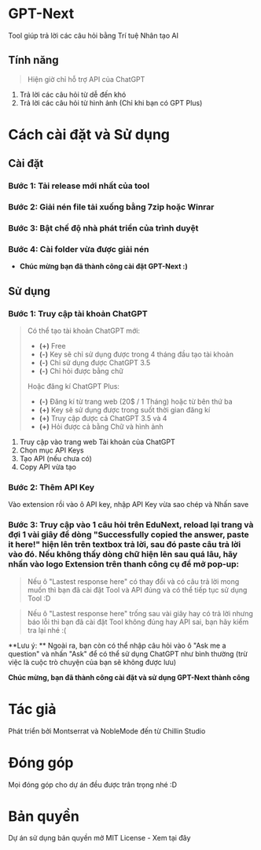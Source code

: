 
# GPT-Next

Tool giúp trả lời các câu hỏi bằng Trí tuệ Nhân tạo AI

## Tính năng

> Hiện giờ chỉ hỗ trợ API của ChatGPT

1. Trả lời các câu hỏi từ dễ đến khó
2. Trả lời các câu hỏi từ hình ảnh (Chỉ khi bạn có GPT Plus)

# Cách cài đặt và Sử dụng

## Cài đặt

### Bước 1: Tải release mới nhất của tool

### Bước 2: Giải nén file tải xuống bằng 7zip hoặc Winrar

### Bước 3: Bật chế độ nhà phát triển của trình duyệt

### Bước 4: Cài folder vừa được giải nén

- **Chúc mừng bạn đã thành công cài đặt GPT-Next :)**

## Sử dụng

### Bước 1: Truy cập tài khoản ChatGPT
> Có thể tạo tài khoản ChatGPT mới:
>  - **(+)** Free
>  - **(-)** Key sẽ chỉ sử dụng được trong 4 tháng đầu tạo tài khoản
>  - **(-)** Chỉ sử dụng được ChatGPT 3.5
>  - **(-)** Chỉ hỏi được bằng chữ
> 
> Hoặc đăng kí ChatGPT Plus:
>  - **(-)** Đăng kí từ trang web (20$ / 1 Tháng) hoặc từ bên thứ ba
>  - **(+)** Key sẽ sử dụng được trong suốt thời gian đăng kí
>  - **(+)** Truy cập được cả ChatGPT 3.5 và 4
>  - **(+)** Hỏi được cả bằng Chữ và hình ảnh

1. Truy cập vào trang web Tài khoản của ChatGPT
2. Chọn mục API Keys
3. Tạo API (nếu chưa có) 
4. Copy API vừa tạo

### Bước 2: Thêm API Key
Vào extension rồi vào ô API key, nhập API Key vừa sao chép và Nhấn save

### Bước 3: Truy cập vào 1 câu hỏi trên EduNext, reload lại trang và đợi 1 vài giây để dòng "Successfully copied the answer, paste it here!" hiện lên trên textbox trả lời, sau đó paste câu trả lời vào đó. Nếu không thấy dòng chữ hiện lên sau quá lâu, hãy nhấn vào logo Extension trên thanh công cụ để mở pop-up:

> Nếu ô "Lastest response here" có thay đổi và có câu trả lời mong muốn thì bạn đã cài đặt Tool và API đúng và có thể tiếp tục sử dụng Tool :D

> Nếu ô "Lastest response here" trống sau vài giây hay có trả lời nhưng báo lỗi thì bạn đã cài đặt Tool không đúng hay API sai, bạn hãy kiểm tra lại nhé :(

**Lưu ý: ** Ngoài ra, bạn còn có thể nhập câu hỏi vào ô "Ask me a question" và nhấn "Ask" để có thể sử dụng ChatGPT như bình thường (trừ việc là cuộc trò chuyện của bạn sẽ không được lưu)

**Chúc mừng, bạn đã thành công cài đặt và sử dụng GPT-Next thành công**

# Tác giả
Phát triển bởi Montserrat và NobleMode đến từ Chillin Studio

# Đóng góp
Mọi đóng góp cho dự án đều được trân trọng nhé :D

# Bản quyền
Dự án sử dụng bản quyền mở MIT License - Xem tại đây
